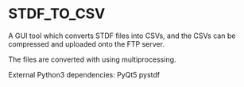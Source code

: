 # STDF_TO_CSV
A GUI tool which converts STDF files into CSVs, and the CSVs can be compressed and uploaded onto the FTP server.

The files are converted with using multiprocessing.

External Python3 dependencies:
PyQt5
pystdf
